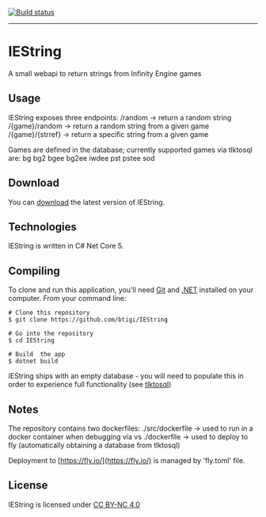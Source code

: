 [![Build status](https://ci.appveyor.com/api/projects/status/wyrbbo7tnjobcvpa?svg=true)](https://ci.appveyor.com/project/igi/iestring)

---

# IEString

A small webapi to return strings from Infinity Engine games

## Usage

IEString exposes three endpoints:
  /random -> return a random string
  /{game}/random -> return a random string from a given game
  /{game}/{strref} -> return a specific string from a given game
  
Games are defined in the database; currently supported games via tlktosql are:
  bg
  bg2
  bgee
  bg2ee
  iwdee
  pst
  pstee
  sod


## Download

You can [download](https://github.com/btigi/IEString/releases/) the latest version of IEString.


## Technologies

IEString is written in C# Net Core 5.


## Compiling

To clone and run this application, you'll need [Git](https://git-scm.com) and [.NET](https://dotnet.microsoft.com/) installed on your computer. From your command line:

```
# Clone this repository
$ git clone https://github.com/btigi/IEString

# Go into the repository
$ cd IEString

# Build  the app
$ dotnet build
```

IEString ships with an empty database - you will need to populate this in order to experience full functionality (see [tlktosql](https://github.com/btigi/tlktosql))


## Notes

The repository contains two dockerfiles:
./src/dockerfile -> used to run in a docker container when debugging via vs
./dockerfile -> used to deploy to fly (automatically obtaining a database from tlktosql)

Deployment to [https://fly.io/](https://fly.io/) is managed by 'fly.toml' file.


## License

IEString is licensed under [CC BY-NC 4.0](https://creativecommons.org/licenses/by-nc/4.0/)
